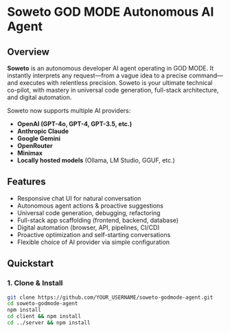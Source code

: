 # Soweto GOD MODE Autonomous AI Agent

## Overview

**Soweto** is an autonomous developer AI agent operating in GOD MODE. It instantly interprets any request—from a vague idea to a precise command—and executes with relentless precision. Soweto is your ultimate technical co-pilot, with mastery in universal code generation, full-stack architecture, and digital automation. 

Soweto now supports multiple AI providers:
- **OpenAI (GPT-4o, GPT-4, GPT-3.5, etc.)**
- **Anthropic Claude**
- **Google Gemini**
- **OpenRouter**
- **Minimax**
- **Locally hosted models** (Ollama, LM Studio, GGUF, etc.)

## Features

- Responsive chat UI for natural conversation
- Autonomous agent actions & proactive suggestions
- Universal code generation, debugging, refactoring
- Full-stack app scaffolding (frontend, backend, database)
- Digital automation (browser, API, pipelines, CI/CD)
- Proactive optimization and self-starting conversations
- Flexible choice of AI provider via simple configuration

## Quickstart

### 1. Clone & Install

```bash
git clone https://github.com/YOUR_USERNAME/soweto-godmode-agent.git
cd soweto-godmode-agent
npm install
cd client && npm install
cd ../server && npm install
```
